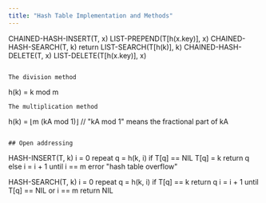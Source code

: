 ```yaml
---
title: "Hash Table Implementation and Methods"
---
```


CHAINED-HASH-INSERT(T, x)
    LIST-PREPEND(T[h(x.key)], x)
CHAINED-HASH-SEARCH(T, k)
    return LIST-SEARCH(T[h(k)], k)
CHAINED-HASH-DELETE(T, x)
    LIST-DELETE(T[h(x.key)], x)
```

The division method
```
h(k) = k mod m
```
The multiplication method
```
h(k) = ⌊m (kA mod 1)⌋ // "kA mod 1" means the fractional part of kA
```

## Open addressing
```
HASH-INSERT(T, k)
    i = 0
    repeat
        q = h(k, i)
        if T[q] == NIL
            T[q] = k
            return q
        else i = i + 1
    until i == m
    error "hash table overflow"

HASH-SEARCH(T, k)
	i = 0
    repeat
        q = h(k, i)
        if T[q] == k
            return q
        i = i + 1
    until T[q] == NIL or i == m
    return NIL
```

